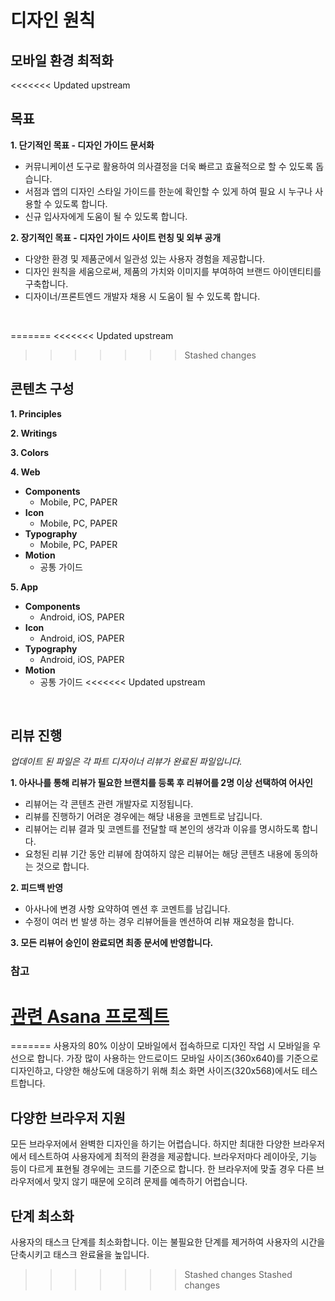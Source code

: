 # 디자인 원칙

## 모바일 환경 최적화

<<<<<<< Updated upstream
## 목표

**1. 단기적인 목표 - 디자인 가이드 문서화**

- 커뮤니케이션 도구로 활용하여 의사결정을 더욱 빠르고 효율적으로 할 수 있도록 돕습니다.
- 서점과 앱의 디자인 스타일 가이드를 한눈에 확인할 수 있게 하여 필요 시 누구나 사용할 수 있도록 합니다.
- 신규 입사자에게 도움이 될 수 있도록 합니다.

**2. 장기적인 목표 - 디자인 가이드 사이트 런칭 및 외부 공개**

- 다양한 환경 및 제품군에서 일관성 있는 사용자 경험을 제공합니다.
- 디자인 원칙을 세움으로써, 제품의 가치와 이미지를 부여하여 브랜드 아이덴티티를 구축합니다.
- 디자이너/프론트엔드 개발자 채용 시 도움이 될 수 있도록 합니다.
<br>


=======
<<<<<<< Updated upstream
>>>>>>> Stashed changes
## 콘텐츠 구성

**1. Principles**

**2. Writings**

**3. Colors**

**4. Web**

- **Components**
  - Mobile, PC, PAPER
- **Icon**
  - Mobile, PC, PAPER
- **Typography**
  - Mobile, PC, PAPER
- **Motion**
  - 공통 가이드

**5. App**

- **Components**
  - Android, iOS, PAPER
- **Icon**
  - Android, iOS, PAPER
- **Typography**
  - Android, iOS, PAPER
- **Motion**
  - 공통 가이드
<<<<<<< Updated upstream
<br>


## 리뷰 진행

*업데이트 된 파일은 각 파트 디자이너 리뷰가 완료된 파일입니다.*

**1. 아사나를 통해 리뷰가 필요한 브랜치를 등록 후 리뷰어를 2명 이상 선택하여 어사인**

- 리뷰어는 각 콘텐츠 관련 개발자로 지정됩니다.
- 리뷰를 진행하기 어려운 경우에는 해당 내용을 코멘트로 남깁니다.
- 리뷰어는 리뷰 결과 및 코멘트를 전달할 때 본인의 생각과 이유를 명시하도록 합니다.
- 요청된 리뷰 기간 동안 리뷰에 참여하지 않은 리뷰어는 해당 콘텐츠 내용에 동의하는 것으로 합니다.

**2. 피드백 반영**

- 아사나에 변경 사항 요약하여 멘션 후 코멘트를 남깁니다.
- 수정이 여러 번 발생 하는 경우 리뷰어들을 멘션하여 리뷰 재요청을 합니다.

**3. 모든 리뷰어 승인이 완료되면 최종 문서에 반영합니다.**
<br>


### 참고

[관련 Asana 프로젝트](https://app.asana.com/0/653727647817175/653727647817175)
=======
=======
사용자의 80% 이상이 모바일에서 접속하므로 디자인 작업 시 모바일을 우선으로 합니다.
가장 많이 사용하는 안드로이드 모바일 사이즈(360x640)를 기준으로 디자인하고, 다양한 해상도에 대응하기 위해 최소 화면 사이즈(320x568)에서도 테스트합니다.

## 다양한 브라우저 지원

모든 브라우저에서 완벽한 디자인을 하기는 어렵습니다. 하지만 최대한 다양한 브라우저에서 테스트하여 사용자에게 최적의 환경을 제공합니다. 
브라우저마다 레이아웃, 기능 등이 다르게 표현될 경우에는 코드를 기준으로 합니다. 한 브라우저에 맞출 경우 다른 브라우저에서 맞지 않기 때문에 오히려 문제를 예측하기 어렵습니다.

## 단계 최소화

사용자의 태스크 단계를 최소화합니다. 이는 불필요한 단계를 제거하여 사용자의 시간을 단축시키고 태스크 완료율을 높입니다.
>>>>>>> Stashed changes
>>>>>>> Stashed changes
